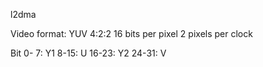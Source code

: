 l2dma

Video format:
YUV 4:2:2
16 bits per pixel
2 pixels per clock

Bit
 0- 7: Y1
 8-15: U
16-23: Y2
24-31: V





